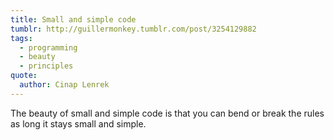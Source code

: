 ```yaml
---
title: Small and simple code
tumblr: http://guillermonkey.tumblr.com/post/3254129882
tags:
  - programming
  - beauty
  - principles
quote:
  author: Cinap Lenrek
---
```


The beauty of small and simple code is that you can bend or break the rules as long it stays small and simple.
